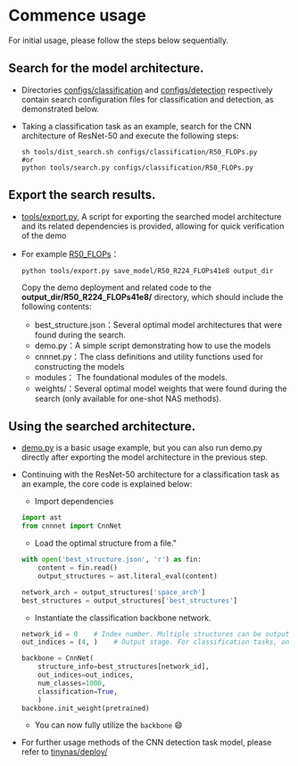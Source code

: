 # Commence usage

For initial usage, please follow the steps below sequentially.

## Search for the model architecture.

- Directories [configs/classification](configs/classification) and [configs/detection](configs/detection) respectively contain search configuration files for classification and detection, as demonstrated below.
- Taking a classification task as an example, search for the CNN architecture of ResNet-50 and execute the following steps:

    ```shell
    sh tools/dist_search.sh configs/classification/R50_FLOPs.py
    #or 
    python tools/search.py configs/classification/R50_FLOPs.py
    ```

## Export the search results.

- [tools/export.py](tools/export.py), A script for exporting the searched model architecture and its related dependencies is provided, allowing for quick verification of the demo

- For example [R50_FLOPs](configs/classification/R50_FLOPs.py)：

    ```shell
    python tools/export.py save_model/R50_R224_FLOPs41e8 output_dir
    ```

    Copy the demo deployment and related code to the **output_dir/R50_R224_FLOPs41e8/** directory, which should include the following contents:

    - best_structure.json：Several optimal model architectures that were found during the search.
    - demo.py：A simple script demonstrating how to use the models
    - cnnnet.py：The class definitions and utility functions used for constructing the models
    - modules： The foundational modules of the models.
    - weights/：Several optimal model weights that were found during the search (only available for one-shot NAS methods).


## Using the searched architecture.

- [demo.py](tinynas/deploy/cnnnet/demo.py) is a basic usage example, but you can also run demo.py directly after exporting the model architecture in the previous step.

- Continuing with the ResNet-50 architecture for a classification task as an example, the core code is explained below:

    - Import dependencies

    ```python
    import ast
    from cnnnet import CnnNet
    ```

    - Load the optimal structure from a file."

    ```python
    with open('best_structure.json', 'r') as fin:
        content = fin.read()
        output_structures = ast.literal_eval(content)

    network_arch = output_structures['space_arch']
    best_structures = output_structures['best_structures']
    ```

    - Instantiate the classification backbone network.

    ```python
    network_id = 0    # Index number. Multiple structures can be output during the search, as set by num_network=5 in example_cls_res50.sh.
    out_indices = (4, )    # Output stage. For classification tasks, only the output from the final stage needs to be obtained.

    backbone = CnnNet(
        structure_info=best_structures[network_id],
        out_indices=out_indices,
        num_classes=1000,
        classification=True,
        )
    backbone.init_weight(pretrained)
    ```

    - You can now fully utilize the `backbone` :smile:

- For further usage methods of the CNN detection task model, please refer to [tinynas/deploy/](tinynas/deploy/)
